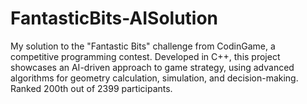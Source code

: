 # FantasticBits-AISolution
My solution to the "Fantastic Bits" challenge from CodinGame, a competitive programming contest. Developed in C++, this project showcases an AI-driven approach to game strategy, using advanced algorithms for geometry calculation, simulation, and decision-making. Ranked 200th out of 2399 participants.
